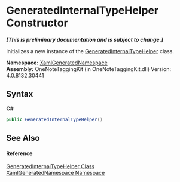 # GeneratedInternalTypeHelper Constructor 
 _**\[This is preliminary documentation and is subject to change.\]**_

Initializes a new instance of the <a href="55cad188-76ae-4170-e16c-99dd7b48db5f.md">GeneratedInternalTypeHelper</a> class.

**Namespace:**&nbsp;<a href="d56f9899-ea68-441a-14bf-b7e43a3035c7.md">XamlGeneratedNamespace</a><br />**Assembly:**&nbsp;OneNoteTaggingKit (in OneNoteTaggingKit.dll) Version: 4.0.8132.30441

## Syntax

**C#**<br />
``` C#
public GeneratedInternalTypeHelper()
```


## See Also


#### Reference
<a href="55cad188-76ae-4170-e16c-99dd7b48db5f.md">GeneratedInternalTypeHelper Class</a><br /><a href="d56f9899-ea68-441a-14bf-b7e43a3035c7.md">XamlGeneratedNamespace Namespace</a><br />